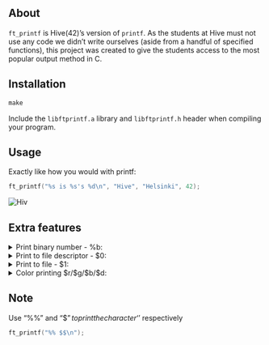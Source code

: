 ## About
`ft_printf` is Hive(42)’s version of `printf`. As the students at Hive must not use any code we didn’t write ourselves (aside from a handful of specified functions), this project was created to give the students access to the most popular output method in C.

## Installation

```makefile
make
```

Include the `libftprintf.a` library and `libftprintf.h` header when compiling your program.

## Usage

Exactly like how you would with printf:

```c
ft_printf("%s is %s's %d\n", "Hive", "Helsinki", 42);
```
![Hiv](https://user-images.githubusercontent.com/78841468/200192741-e433bcaa-5334-4a9a-b660-5e7a846ba695.png)

## Extra features

<details>
  <summary>Print binary number - %b:</summary>

```c
ft_printf("%d is %b in the eyes of the computer\n", 42, 42);
```
![42](https://user-images.githubusercontent.com/78841468/200192758-025eda05-7d11-4cbb-8f6d-e42d2c3d2c50.png)
</details>

<details>
  <summary>Print to file descriptor - $0:</summary>

```c
char *file_name = "file.name";
int fd = open(file_name, O_RDWR);
ft_printf("$0Outputing %x to %s instead of the terminal\n", fd, 42, file_name);
```
![file](https://user-images.githubusercontent.com/78841468/200192772-0e204fa4-6ac4-420f-b44c-86729e811de1.png)
</details>

<details>
  <summary>Print to file - $1:</summary>

```c
ft_printf("$1Who needs a file descriptor anyway (●ˇ∀ˇ●)\n", "file.name");
```
![fil2](https://user-images.githubusercontent.com/78841468/200192781-1e52b96a-3bd3-46ab-b4b1-1a958cf50156.png)
</details>

<details>
  <summary>Color printing $r/$g/$b/$d:</summary>

```c
ft_printf("%$gs printing is %$bs %$rs\n", "Color", "super", "useful");
ft_printf("$gThis will %$rs the default %$bs. Use $$d $dto reset\n", "change", "color");
```
![color](https://user-images.githubusercontent.com/78841468/200192812-f4b08316-3412-41d6-8052-8dc22d9967ef.png)
  
Note: color printing only works on the terminal (not in files)
</details>

## Note
Use “%%” and “$$” to print the character ‘%’ and ‘$’ respectively

```c
ft_printf("%% $$\n");
```
